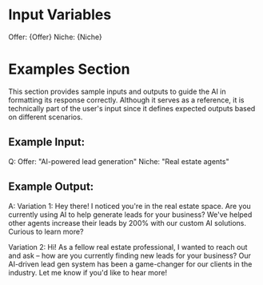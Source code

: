 # Input Variables

Offer: {Offer}
Niche: {Niche}

# Examples Section
This section provides sample inputs and outputs to guide the AI in formatting its response correctly. Although it serves as a reference, it is technically part of the user's input since it defines expected outputs based on different scenarios.

## Example Input:

Q: Offer: "AI-powered lead generation" Niche: "Real estate agents"

## Example Output:

A: Variation 1: Hey there! I noticed you're in the real estate space. Are you currently using AI to help generate leads for your business? We've helped other agents increase their leads by 200% with our custom AI solutions. Curious to learn more?

Variation 2: Hi! As a fellow real estate professional, I wanted to reach out and ask – how are you currently finding new leads for your business? Our AI-driven lead gen system has been a game-changer for our clients in the industry. Let me know if you'd like to hear more!
